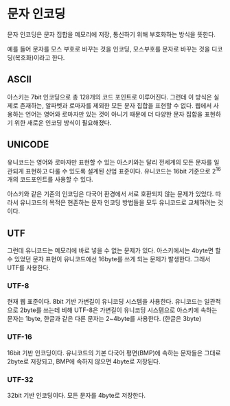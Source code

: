 # 문자 인코딩

문자 인코딩은 문자 집합을 메모리에 저장, 통신하기 위해 부호화하는 방식을 뜻한다.

예를 들어 문자를 모스 부호로 바꾸는 것을 인코딩, 모스부호를 문자로 바꾸는 것을 디코딩(복호화)이라고 한다.



## ASCII

아스키는 7bit 인코딩으로 총 128개의 코드 포인트로 이루어진다. 그런데 이 방식은 실제로 존재하는, 알파벳과 로마자를 제외한 모든 문자 집합을 표현할 수 없다. 웹에서 사용하는 언어는 영어와 로마자만 있는 것이 아니기 때문에 더 다양한 문자 집합을 표현하기 위한 새로운 인코딩 방식이 필요해졌다.



## UNICODE

유니코드는 영어와 로마자만 표현할 수 있는 아스키와는 달리 전세계의 모든 문자를 일관되게 표현하고 다룰 수 있도록 설계된 산업 표준이다. 유니코드는 16bit 기준으로 2<sup>16</sup> 개의 코드포인트를 사용할 수 있다.

아스키와 같은 기존의 인코딩은 다국어 환경에서 서로 호환되지 않는 문제가 있었다. 따라서 유니코드의 목적은 현존하는 문자 인코딩 방법들을 모두 유니코드로 교체하려는 것이다.



##  UTF

그런데 유니코드는 메모리에 바로 넣을 수 없는 문제가 있다. 아스키에서는 4byte면 할 수 있었던 문자 표현이 유니코드에선 16byte를 쓰게 되는 문제가 발생한다. 그래서 UTF를 사용한다.

### UTF-8

현재 웹 표준이다. 8bit 기반 가변길이 유니코딩 시스템을 사용한다. 유니코드는 일관적으로 2byte를 쓰는데 비해 UTF-8은 가변길이 유니코딩 시스템으로 아스키에 속하는 문자는 1byte, 한글과 같은 다른 문자는 2~4byte를 사용한다. (한글은 3byte)



### UTF-16

16bit 기반 인코딩이다. 유니코드의 기본 다국어 평면(BMP)에 속하는 문자들은 그대로 2byte로 저장되고, BMP에 속하지 않으면 4byte로 저장된다.



### UTF-32

32bit 기반 인코딩이다. 모든 문자를 4byte로 저장한다.
